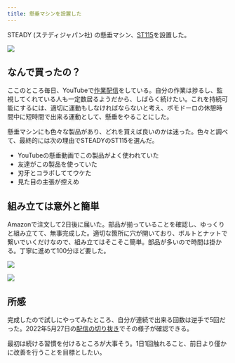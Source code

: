 ```yaml
---
title: 懸垂マシンを設置した
---
```

STEADY (ステディジャパン社) の懸垂マシン、[ST115](https://www.amazon.co.jp/dp/B09K3QQBKH)を設置した。

![](https://lh3.googleusercontent.com/docs/AG8NV2aOq5yjvFDpdefZmYLXioRSEmKVaykYCm0oY1o66rtpGADCQogA6e-WPF1P8b5LjT-6v_jp7rDxpfZ0qktIvkCJ64wQFMngyVQ7mev003FRqK8HGwIOfQ6WU2MEhow_Bh-xwS_U1yaYVbBNzsWKC_eZA8jpBkUkYhLj_ABYHPW5T83QXr10_1Yk6iIm6ZxX-Belqg9e61Q2ZUhRVOZafIDqe8dM_4qY5Pa_lEJdcNogPwFcgq2LgqPweB8hboHK9DGfbUOGh1Y5sr_q7eWkCz_LtjyT3MzyHZZk1gcbY2C7W8paQd0pkzaJxDUcnuce1uwwW1O2CerOS2ZptQQlzUozj78SSfciXdNTAk693ULRyMzY3YW-oG4aaW7lzY7chnrdbFYm5PF8akrlPcXb3AjLf22U4Gsfy0T77UmVXUhlD8JQEZyVEGBqlkpKxJ2L9LBUB9AwM1Nz5VOj0DAePeg9VdNK1U-pzQUF8onssrgZtx4wZeg4eIx_VnwhZeEIOwjLqPrCI2ksfPnemS5IQoHyLeVbZEN3LXcwSZtsb5pnzi80T3bT9RrNOWlX9lnoGDi433ZTrsVGW57RWoJ1i2s8djSC4XwzViMhaG95IshMSBzE9MNWLjZuf-3EgSGn7Sd2MRwsDggrpNr7B7QAARv1XseoCoTuNDiySbo9zQwETiuYr9NhfCKTTfldnjH5LcpSOfvamS441bVIbENVFze9R6MnEw2byVpJ0-TCEyzejAEqDxfFTCNhbM9O7SibBT7C571qMbeU3P-h5GpafU7YDW0Vij8hF2rB5Fx1BUel9eIIgEgCI8qo9PoqkC8G52YJdzmsJbwD64mjiMWabMdFY9qP1xMVVJ_51G1IZhV5Kd8MCykjJK32vI9jWoPm222y2HEOiGPVK8ZKKPhvx85sKixCwF1g92bCyOna4RIEeL4IkStg06ILvn7vXVu9Uq-dCdg6ITInxn754E9OVvOpZFWnI-C22rSC6fa25IAV-EMkvTUJQdQTCipYm_Peu08KJ3gbceJNrBmgX8i97WDDTEGLZhngqI81AMCHIU32L2aPWxoklI080taaQ-cp1KThIPY0-4I1e2nOD1cJZLBoUnAqXBi4N8jKFjLzxRDSzfMZxxVtWAfsI7qGAZY1K-0sa7zkp9nET1leEYUTkv9m4UmyHPs7IN6V1DL3lIBQVSOieijY7UDAfUTcO8I4jOvZ2cjVJn0skrYSM1yy20z13G8PbnGOPMpmUE1S5hnd07_x)

なんで買ったの？
--------

ここのところ毎日、YouTubeで[作業配信](https://www.youtube.com/c/r7kamura)をしている。自分の作業は捗るし、監視してくれている人も一定数居るようだから、しばらく続けたい。これを持続可能にするには、適切に運動もしなければならないと考え、ポモドーロの休憩時間中に短時間で出来る運動として、懸垂をやることにした。

懸垂マシンにも色々な製品があり、どれを買えば良いのかは迷った。色々と調べて、最終的には次の理由でSTEADYのST115を選んだ。

*   YouTubeの懸垂動画でこの製品がよく使われていた
*   友達がこの製品を使っていた
*   刃牙とコラボしててウケた
*   見た目の主張が控えめ

組み立ては意外と簡単
----------

Amazonで注文して2日後に届いた。部品が揃っていることを確認し、ゆっくりと組み立てて、無事完成した。適切な箇所に穴が開いており、ボルトとナットで繋いでいくだけなので、組み立てはそこそこ簡単。部品が多いので時間は掛かる。丁寧に進めて100分ほど要した。

![](https://lh3.googleusercontent.com/docs/AG8NV2Yp00cImZu0RilQQHwbbZiaONl0z7EYGjF7-OXMV7kA9aO6w-LSZjxXVHB5cl5g5lSBZCsO1Xv2EPOFpJlKN8hicak9-sldgmhNzgfxrN_idfL9OFuUAbFNo-UzaaiizNnFoqsamWrL7Gy1nEaE17pv8FOaUIJqzdPx6OCfnuUH1mj5KaKl-zYn6tI6Ld_2ovYkbc1cYlra0bz7I-cEe3ZoAzV3m34UdttsKv_kX3UcWxlCquCxfQqfgP-2nhQDc2_yU9bF8Ec3XtohVHO_I0wOaxB6seLgjolxw63pVJj7A0ePV7BJis-ZU1ZiXG2nxYfolQoHzCq1-tSuzSFwGxjDgfdC3-LwItHIKgtwDzb6KdZ2TSFBct-39lNQ3nB1Bb770kSgj82haY0UItmfakbn8Cj-JJyEDdpisXR8ji83HXFn_7KTUPmjtl7vkvP2-w1qmnMGeLnBKf7kHGzHxTyN6xpY2i7BrQw24_bz-3k9zsjldrS__Pl4yrvgTvzl2JIm6vCZfGS2Ubf0uISicGyfhhle7oCozmGmufV0CKdY5HjdN99SOWVH1c9RdHZ93GDu7u4csV4v2k3rqOQFjbXph8GcapXtbMWAfMqEL73sw-jqu12NPDrpdOpWzYHvNihMGCujaqVBLFPIA0kTgUwSb1n4DghDmZ76zbcAfG5maegAZdFZ617CFminXspfTVze6sNn9hEIrR2M1XAJH0jEhzUkDEVlHxYiq3Uq12eigsjjtbLjjGtBBQY-i_5LaXdznjmeOYx5t5xfwDuk7sN3zqoqD20Jhq5SZeuqcwn1qpdp4MLSK3PaY7oRse_MyOsrktuq6nSSHJIDfpjjJRq_bwAYOpFYhegMGMzjfyHFJNejRgzaaMIKyaPi-YPFIQ7HcsMp8CJqjI05nGjoxwFEbHsGIdpWO77DRyNVL85VCGJzmGHTJuxmfszrfPFYhShNqhHNL4ijbH3RWKhUPx66a3ZTAWbTcP7c9zTdpAJ5Pxb0rFgAFl24P2YQLnPK2Y3uaH0-e1g0p9JXNFsvkFTNbRfWzWU2BS_izW0S6oQmg3O6_T2o9jwhS5Asjgsn-2Pq9A5xt_2IAOK8rZ1K8WmwttR0nXrXHMwFNlsIiZJK4OOBogiZmwzxSIzpl7MQl1lv7nTINBIr8EIqqB-FN9mv1n00qQwHyfRfK9y5yiWZrZ9Ijg0btNhR1kI8UVQMeGcOF3swdxkYISzfowmEXuIcVt1-tMMgrGARPRY18zGk6CWO)

![](https://lh3.googleusercontent.com/docs/AG8NV2buDARMQ_LBzJjucyHMSq4dLzJqviPsjoP18e4GO_QWutI57onOBuYuhuhlUZUr4GlBJ0pFTBBRSSwIaeeDvU5Q9M-8ufyjBKbqsjiQByCe5FIbvaizT78ve5-JAVg0neQubNJOuRBPw0F7xPCrIPL9SBK-TjdDaXc3eFymLRCtHxBgZIOHCmtyfPj4WNGd12Wn56jlKKqhdlWqhguhlzSwpJISamhoHlnrQUiZXx2somlv70XrHjmP2Gu5C4cFXGzUryyKxOweof4ZikmiWufa8TQjZe8UIstZVWXHq1clqRCzqKAY8zEUA99Okjmo_GigAaS0FRn2jpFQJJUbmTkqDMT9RgTvjjQunyGi8x_67saUbZ-7riJePBDRS3OfqvrtRMFlViojvUELMzFxRRS2IWNMuGIKmzVdhGdCBe85uL79HpGyXq_xpM8zKixFljemTOCUl6p1efEgHY_FtSicMV_U_WYfdYCYwV7RLuoj31zoIeFpV2haDJi-ljqg1XrbZewiNWXYgwGPS-o5_RRzia7a3r97bdvIemE5-ftTc7byNQ5fxOPjSrY6YdxlejwGyZmUYgNtx-ZY44Ic9Vn8a8zWbmdvtxCa0MsQBBkwwdRUrVNgRyGiuCa8Zk73-f8YVRM0RwQW9g2BsZE5vDtP9p5LjigDQi7nW9l7h-sFD9UQYZ3BdtYjPuqX--YY1iwaXQLRXXQppKXSgoo_hHtvrkkn-RhIJjZU8J9nuowuUAIsKOvlEpcoPSCfqZ9wnLBKVufbTci0ebsFgBjqIyhyAUMa33cGEhuxq6OfMMU0-Nf83sRV04742fX16gVM4qfL0o1q_IfOgyk-tqayRwdwMBXQXUlIv3kz1P5KVp5dmEqoMsgyNinFYE90urnhniWqLNT2si6t-GItQOVptXqj6wHpZ1WOuph1BpD8bghHUvLf-WnaZgzqUpqpglOPafx-bzXY9FW4x3_i5k56b8l4Bz85mwDCjRkFuc23pVt9oUoUimT_kU9nTCHzTDyjh-wDEPWCIQixQWJ564o9enifRr0K4lOLMlti36Cqgk-Uqmh3t3L9yASp2pzcxagOr66pJXX-PTWPTMjIbwzPsh1zT70qDTWkF6iryHl3DDTdc3WqAxD-mAKkKm_BK8q_hfk-7_W4P8ZrSGgw_ALTUJMQldIQH2WzLP2aLusVJd8nn1URvs7Z_V39--CDGKFBI3I-JLybqIW-dc42vXc9bCW48n_PlMiLMR9ITf_Kov_GBjCt)

所感
--

完成したので試しにやってみたところ、自分が連続で出来る回数は逆手で5回だった。2022年5月27日の[配信の切り抜き](https://www.youtube.com/clip/Ugkxy2NXpdlfZF0kT9s-MoCOrbB1wpWEryK9)でその様子が確認できる。

最初は続ける習慣を付けるところが大事そう。1日1回触れること、前日より僅かに改善を行うことを目標としたい。
